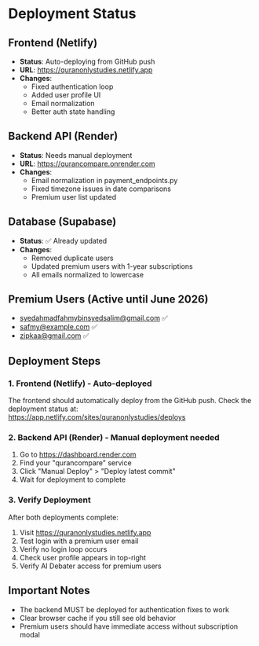 # Deployment Status

## Frontend (Netlify)
- **Status**: Auto-deploying from GitHub push
- **URL**: https://quranonlystudies.netlify.app
- **Changes**: 
  - Fixed authentication loop
  - Added user profile UI
  - Email normalization
  - Better auth state handling

## Backend API (Render)
- **Status**: Needs manual deployment
- **URL**: https://qurancompare.onrender.com
- **Changes**:
  - Email normalization in payment_endpoints.py
  - Fixed timezone issues in date comparisons
  - Premium user list updated

## Database (Supabase)
- **Status**: ✅ Already updated
- **Changes**:
  - Removed duplicate users
  - Updated premium users with 1-year subscriptions
  - All emails normalized to lowercase

## Premium Users (Active until June 2026)
- syedahmadfahmybinsyedsalim@gmail.com ✅
- safmy@example.com ✅
- zipkaa@gmail.com ✅

## Deployment Steps

### 1. Frontend (Netlify) - Auto-deployed
The frontend should automatically deploy from the GitHub push. Check the deployment status at:
https://app.netlify.com/sites/quranonlystudies/deploys

### 2. Backend API (Render) - Manual deployment needed
1. Go to https://dashboard.render.com
2. Find your "qurancompare" service
3. Click "Manual Deploy" > "Deploy latest commit"
4. Wait for deployment to complete

### 3. Verify Deployment
After both deployments complete:
1. Visit https://quranonlystudies.netlify.app
2. Test login with a premium user email
3. Verify no login loop occurs
4. Check user profile appears in top-right
5. Verify AI Debater access for premium users

## Important Notes
- The backend MUST be deployed for authentication fixes to work
- Clear browser cache if you still see old behavior
- Premium users should have immediate access without subscription modal